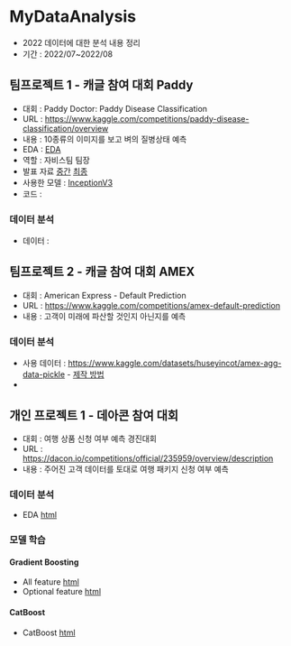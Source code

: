 # MyDataAnalysis
* 2022 데이터에 대한 분석 내용 정리
* 기간 : 2022/07~2022/08
## 팀프로젝트 1 - 캐글 참여 대회 Paddy
* 대회 : Paddy Doctor: Paddy Disease Classification
* URL : https://www.kaggle.com/competitions/paddy-disease-classification/overview
* 내용 : 10종류의 이미지를 보고 벼의 질병상태 예측 
* EDA : [EDA](https://p-c-space.github.io/MyDataAnalysis/Paddy/EDA.html)
* 역할 : 자비스팀 팀장 
* 발표 자료 [중간](https://p-c-space.github.io/MyDataAnalysis/Announce/Paddy/Jarvis_Middle.pdf) [최종](https://p-c-space.github.io/MyDataAnalysis/Announce/Paddy/Jarvis_Final.pdf)
* 사용한 모델 : [InceptionV3]()
* 코드 : []()
### 데이터 분석
* 데이터 :
## 팀프로젝트 2 - 캐글 참여 대회 AMEX
* 대회 : American Express - Default Prediction
* URL : https://www.kaggle.com/competitions/amex-default-prediction
* 내용 : 고객이 미래에 파산할 것인지 아닌지를 예측
### 데이터 분석
* 사용 데이터 : https://www.kaggle.com/datasets/huseyincot/amex-agg-data-pickle - [제작 방법](https://www.kaggle.com/code/huseyincot/amex-agg-data-how-it-created)
* 
## 개인 프로젝트 1 - 데아콘 참여 대회 
* 대회 : 여행 상품 신청 여부 예측 경진대회
* URL : https://dacon.io/competitions/official/235959/overview/description
* 내용 : 주어진 고객 데이터를 토대로 여행 패키지 신청 여부 예측
### 데이터 분석
* EDA [html]()
### 모델 학습
#### Gradient Boosting
  * All feature [html]()
  * Optional feature [html]()
#### CatBoost
  * CatBoost [html]()
